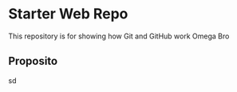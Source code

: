 # Starter Web Repo

This repository is for showing how Git and GitHub work Omega Bro

## Proposito

sd